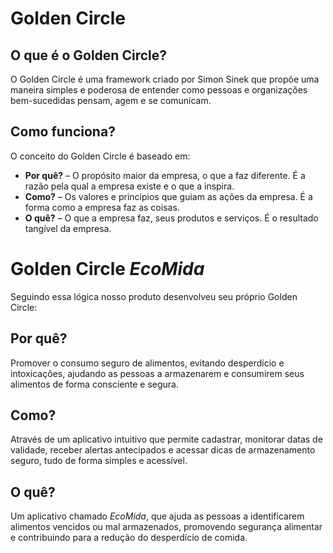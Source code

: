 # Golden Circle

## O que é o Golden Circle?
O Golden Circle é uma framework criado por Simon Sinek que propõe uma maneira simples e poderosa de entender como pessoas e organizações bem-sucedidas pensam, agem e se comunicam.
## Como funciona?
O conceito do Golden Circle é baseado em:
- **Por quê?** – 
O propósito maior da empresa, o que a faz diferente. É a razão pela qual a empresa existe e o que a inspira. 
- **Como?** – 
Os valores e princípios que guiam as ações da empresa. É a forma como a empresa faz as coisas. 
- **O quê?** – 
O que a empresa faz, seus produtos e serviços. É o resultado tangível da empresa.</p>

# Golden Circle *EcoMida*

Seguindo essa lógica nosso produto desenvolveu seu próprio Golden Circle:

## Por quê?
Promover o consumo seguro de alimentos, evitando desperdício e intoxicações, ajudando as pessoas a armazenarem e consumirem seus alimentos de forma consciente e segura.

## Como?
Através de um aplicativo intuitivo que permite cadastrar, monitorar datas de validade, receber alertas antecipados e acessar dicas de armazenamento seguro, tudo de forma simples e acessível.

## O quê?
Um aplicativo chamado *EcoMida*, que ajuda as pessoas a identificarem alimentos vencidos ou mal armazenados, promovendo segurança alimentar e contribuindo para a redução do desperdício de comida.
